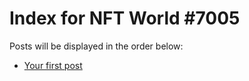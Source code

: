 # Index for NFT World #7005
Posts will be displayed in the order below:

- [Your first post](./001-first.md)

